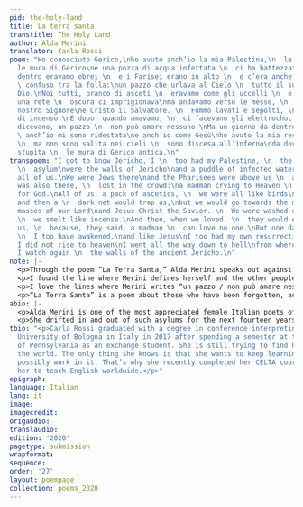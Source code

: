 ```yaml
---
pid: the-holy-land
title: La terra santa
transtitle: The Holy Land
author: Alda Merini
translator: Carla Rossi
poem: "Ho conosciuto Gerico,\nho avuto anch’io la mia Palestina,\n  le mura del manicomio\nerano
  le mura di Gerico\ne una pozza di acqua infettata \n  ci ha battezzati tutti.\nLì
  dentro eravamo ebrei \n  e i Farisei erano in alto \n  e c’era anche il Messia \n
  \ confuso tra la folla:\nun pazzo che urlava al Cielo \n  tutto il suo amore in
  Dio.\nNoi tutti, branco di asceti \n  eravamo come gli uccelli \n  e ogni tanto
  una rete \n  oscura ci imprigionava\nma andavamo verso le messe, \n  le messe di
  nostro Signore\ne Cristo il Salvatore. \n  Fummo lavati e sepolti, \n  odoravamo
  di incenso.\nE dopo, quando amavamo, \n  ci facevano gli elettrochoc \n  perché,
  dicevano, un pazzo \n  non può amare nessuno.\nMa un giorno da dentro l’avello \n
  \ anch’io mi sono ridestata\ne anch’io come Gesù\nho avuto la mia resurrezione,
  \n  ma non sono salita nei cieli \n  sono discesa all’inferno\nda dove riguardo
  stupita \n  le mura di Gerico antica.\n"
transpoem: "I got to know Jericho, I \n  too had my Palestine, \n  the walls of the
  \n  asylum\nwere the walls of Jericho\nand a puddle of infected water \n  baptized
  all of us.\nWe were Jews there\nand the Pharisees were above us \n  and the Messiah
  was also there, \n  lost in the crowd:\na madman crying to Heaven \n  all his love
  for God.\nAll of us, a pack of ascetics, \n  we were all like birds\nand every now
  and then a \n  dark net would trap us,\nbut we would go towards the masses, \n  the
  masses of our Lord\nand Jesus Christ the Savior. \n  We were washed and buried,
  \n  we smelt like incense.\nAnd then, when we loved, \n  they would electroshock
  us, \n  because, they said, a madman \n  can love no one.\nBut one day from my grave
  \n  I too have awakened,\nand like Jesus\nI too had my own resurrection, \n  but
  I did not rise to heaven\nI went all the way down to hell\nfrom where, astonished,
  I watch again \n  the walls of the ancient Jericho.\n"
note: |-
  <p>Through the poem “La Terra Santa,” Alda Merini speaks out against the unspeakable abominations of mental institutions. She compares asylums to the Christian Holy Land both are torn apart by suffering, horror, and loneliness. I think the biggest challenge when translating this poem was conveying in English the emotions triggered by the original. Apart from <em>avello</em> (a fancy word for “grave”), the words used in the Italian version are very straightforward, yet particularly evocative. Punctuation is used parsimoniously, making the words of the poem flow almost as if it were a stream of consciousness. I chose to keep my translation like the original, using punctuation only when strictly necessary.</p>
  <p>I found the line where Merini defines herself and the other people at the asylum very interesting. She calls them <em>branco di asceti</em> (literally, “a pack of ascetics”), but compares them to birds. I wonder why Merini chose the word <em>branco</em> instead of <em>stormo</em> (“flock”), which better suits the bird analogy. Nevertheless, I chose to be loyal to the poet, keeping “pack of ascetics” instead of “flock.”</p>
  <p>I love the lines where Merini writes “un pazzo / non può amare nessuno.” These words are <em>so</em> powerful, especially when taking into account the double negation normally used in Italian. Trying to render it literally in the translation process would completely break the rules of English grammar. Therefore, I had to choose between translating the line as “a madman / cannot love anyone” and “a madman / can love no one.” To me, the latter is more evocative than the former: it’s firm and sharp, and gives a clear-cut nuance to the idea conveyed by the poet.</p>
  <p>“La Terra Santa” is a poem about those who have been forgotten, as well as the physical and psychological pain they suffered in psychiatric hospitals. As Merini writes, even after her resurrection, she still bears the marks of all the evil she experienced.</p>
abio: |-
  <p>Alda Merini is one of the most appreciated female Italian poets of the twentieth century. She experienced the horrors of World War II in fleeing Milan, her hometown, to seek shelter in the countryside. She wrote that during the bombings she would hide in paddy fields because bombs would not explode in the water. However, WWII was not the worst she had to face in life. Her existence was torn apart by her mental illness — or more specifically, by the way mental illness was perceived during her time. In 1965, at the age of thirty-four, she was committed to a psychiatric hospital for the first time.</p>
  <p>She drifted in and out of such asylums for the next fourteen years. A mother, she was taken away from her four daughters.While institutionalized, she experienced unspeakable tortures, of which she started writing after she finally returned home in 1979. Alda Merini is also remembered for writing aphorisms, and when I think of her, I always envision her smoking cigarettes — something she never gave up, even during her last days.</p>
tbio: "<p>Carla Rossi graduated with a degree in conference interpreting from the
  University of Bologna in Italy in 2017 after spending a semester at the University
  of Pennsylvania as an exchange student. She is still trying to find her place in
  the world. The only thing she knows is that she wants to keep learning English and
  possibly work in it. That’s why she recently completed her CELTA course, which enables
  her to teach English worldwide.</p>"
epigraph: 
language: Italian
lang: it
image: 
imagecredit: 
origaudio: 
translaudio: 
edition: '2020'
pagetype: submission
wrapformat: 
sequence: 
order: '27'
layout: poempage
collection: poems_2020
---
```

